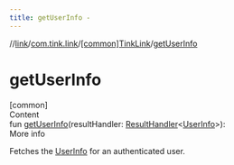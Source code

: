 ```yaml
---
title: getUserInfo -
---
```

//[link](../../index.md)/[com.tink.link](../index.md)/[[common]TinkLink](index.md)/[getUserInfo](get-user-info.md)



# getUserInfo  
[common]  
Content  
fun [getUserInfo](get-user-info.md)(resultHandler: [ResultHandler](../../com.tink.service.handler/[common]-result-handler/index.md)<[UserInfo](../../com.tink.model.user/[common]-user-info/index.md)>): <ERROR CLASS>  
More info  


Fetches the [UserInfo](../../com.tink.model.user/[common]-user-info/index.md) for an authenticated user.

  



